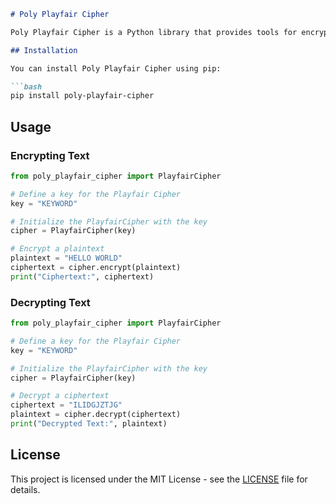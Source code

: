 
```markdown
# Poly Playfair Cipher

Poly Playfair Cipher is a Python library that provides tools for encrypting and decrypting text using the Playfair Cipher with a customizable key matrix.

## Installation

You can install Poly Playfair Cipher using pip:

```bash
pip install poly-playfair-cipher
```

## Usage

### Encrypting Text

```python
from poly_playfair_cipher import PlayfairCipher

# Define a key for the Playfair Cipher
key = "KEYWORD"

# Initialize the PlayfairCipher with the key
cipher = PlayfairCipher(key)

# Encrypt a plaintext
plaintext = "HELLO WORLD"
ciphertext = cipher.encrypt(plaintext)
print("Ciphertext:", ciphertext)
```

### Decrypting Text

```python
from poly_playfair_cipher import PlayfairCipher

# Define a key for the Playfair Cipher
key = "KEYWORD"

# Initialize the PlayfairCipher with the key
cipher = PlayfairCipher(key)

# Decrypt a ciphertext
ciphertext = "ILIDGJZTJG"
plaintext = cipher.decrypt(ciphertext)
print("Decrypted Text:", plaintext)
```

## License

This project is licensed under the MIT License - see the [LICENSE](LICENSE) file for details.
```
